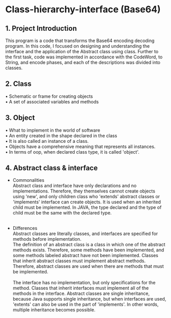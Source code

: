 # Class-hierarchy-interface (Base64)

## 1. Project Introduction<br />
This program is a code that transforms the Base64 encoding decoding program. In this code, I focused on designing and understanding the interface and the application of the Abstract class using class. Further to the first task, code was implemented in accordance with the CodeWord, to String, and encode phases, and each of the descriptions was divided into classes.

## 2. Class
• Schematic or frame for creating objects<br />
• A set of associated variables and methods

## 3. Object
• What to implement in the world of software<br />
• An entity created in the shape declared in the class<br />
• It is also called an instance of a class.<br />
• Objects have a comprehensive meaning that represents all instances.<br />
• In terms of oop, when declared class type, it is called 'object'.<br />

## 4. Abstract class & interface

* Commonalities<br />
Abstract class and interface have only declarations and no implementations. Therefore, they themselves cannot create objects using 'new', and only children class who 'extends' abstract classes or 'implements' interface can create objects. It is used when an inherited child must be implemented. In JAVA, the type declared and the type of child must be the same with the declared type. <br /><br /> 

* Differences<br />
Abstract classes are literally classes, and interfaces are specified for methods before implementation.<br />
The definition of an abstract class is a class in which one of the abstract methods exists.
Therefore, some methods have been implemented, and some methods labeled abstract have not been implemented.
Classes that inherit abstract classes must implement abstract methods. Therefore, abstract classes are used when there are methods that must be implemented.<br /><br />
The interface has no implementation, but only specifications for the method. Classes that inherit interfaces must implement all of the methods in the interface. Abstract classes are single inheritance, because Java supports single inheritance, but when interfaces are used, 'extents' can also be used in the part of 'implements'. In other words, multiple inheritance becomes possible.


